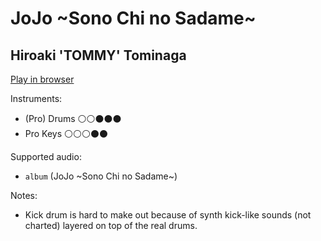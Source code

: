 # JoJo ~Sono Chi no Sadame~

## Hiroaki 'TOMMY' Tominaga


[Play in browser](http://pages.cs.wisc.edu/~tolly/customs/?title=jojo-sono-chi-no-sadame&artist=anime-soundtracks)

Instruments:

  * (Pro) Drums ⚪️⚪️⚫️⚫️⚫️
  * Pro Keys ⚪️⚪️⚪️⚫️⚫️

Supported audio:

  * `album` (JoJo ~Sono Chi no Sadame~)

Notes:

  * Kick drum is hard to make out because of synth kick-like sounds (not charted) layered on top of the real drums.

